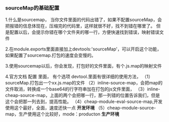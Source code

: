 ### sourceMap的基础配置

1.什么是sourcemap，
当你文件里面的代码出错了，如果不配置sourceMap，会把报错的信息体现在，压缩完的代码里，这样就很不好，找不到错在哪里了。
但是配置以后，会提示你错在哪个文件夹的哪一行，方便快速找到错误，映射错误文件

2.在module.exports里面直接加上devtools:'sourceMap'，可以开启这个功能，如果配置了sourcemap.打包的速度会变慢的。

3.使用sourcemap以后，你会发现，打包好的文件里面，有个.js.map的映射文件

4.官方文档 配置 里面， 有个选项 devtool.里面有很详细的使用方法，
（1）sourceMap.打包出一个xx.js.map的文件
（2）inline-source-map，会把map的文件取消，转换成一个base64的行字符串加在打包的js文件里面，
（3）inline-cheap-source-map，上面的两个会把哪一行，那一列错的位置告诉我们，但是这个会把那一列去到，提高性能。
（4）cheap-module-eval-source-map,开发使用这个最好，全面，速度还快一点    **开发环境**
（5）cheap-module-source-map，生产使用这个比较好，mode：producton   **生产环境**